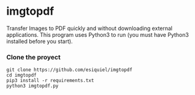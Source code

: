 # imgtopdf
Transfer Images to PDF quickly and without downloading external applications. This program uses Python3 to run (you must have Python3 installed before you start).

### Clone the proyect
`git clone https://github.com/esiquiel/imgtopdf`<br>
`cd imgtopdf`<br>
`pip3 install -r requirements.txt`<br>
`python3 imgtopdf.py`
